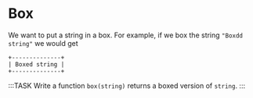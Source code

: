 # Box

We want to put a string in a box.
For example, if we box the string `"Boxdd string"` we would get

```text
+--------------+
| Boxed string |
+--------------+
```

:::TASK
Write a function `box(string)` returns a boxed version of `string`.
:::
